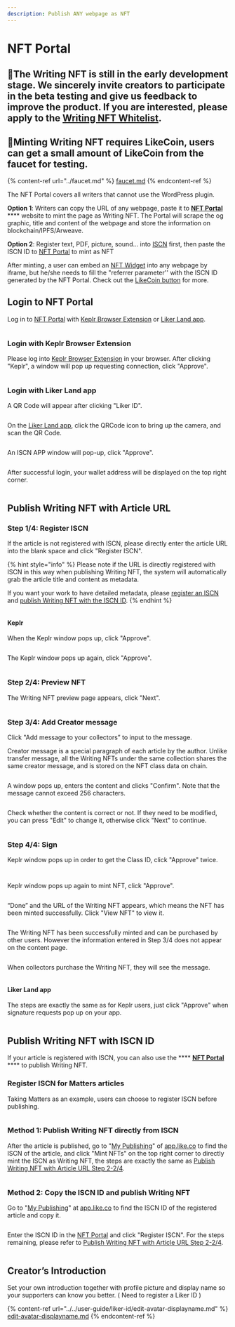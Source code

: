 ```yaml
---
description: Publish ANY webpage as NFT
---
```


# NFT Portal

## 📣The Writing NFT is still in the early development stage. We sincerely invite creators to participate in the beta testing and give us feedback to improve the product. If you are interested, please apply to the [Writing NFT Whitelist](https://docs.google.com/forms/u/1/d/e/1FAIpQLSdPkunbI-68k7dzDqNNDX0U8Lr6lg3R2Jsm-RPduUNQ9Om05Q/viewform?usp=send\_form).

## 📣Minting Writing NFT requires LikeCoin, users can get a small amount of LikeCoin from the faucet for testing.

{% content-ref url="../faucet.md" %}
[faucet.md](../faucet.md)
{% endcontent-ref %}



The NFT Portal covers all writers that cannot use the WordPress plugin.

**Option 1**: Writers can copy the URL of any webpage, paste it to [**NFT Portal**](https://app.like.co/nft/url) **** website to mint the page as Writing NFT. The Portal will scrape the og graphic, title and content of the webpage and store the information on blockchain/IPFS/Arweave.

**Option 2**: Register text, PDF, picture, sound... into [ISCN](../decentralized-publishing/app.like.co.md) first, then paste the ISCN ID to [NFT Portal](https://app.like.co/nft/url) to mint as NFT

After minting, a user can embed an [NFT Widget](collect-writing-nft/nft-widget.md) into any webpage by iframe, but he/she needs to fill the "referrer parameter'' with the ISCN ID generated by the NFT Portal. Check out the [LikeCoin button](../../user-guide/creator/) for more.

## Login to NFT Portal&#x20;

Log in to [NFT Portal](https://app.like.co/nft/url) with [Keplr Browser Extension](../wallet/keplr/) or [Liker Land app](../../user-guide/liker-land/download.md).

<figure><img src="../../.gitbook/assets/NFT Portal 1.png" alt=""><figcaption></figcaption></figure>

### Login with Keplr Browser Extension

Please log into [Keplr Browser Extension](../wallet/keplr/) in your browser. After clicking "Keplr", a window will pop up requesting connection, click "Approve".

<figure><img src="../../.gitbook/assets/Buy NFT 05.png" alt=""><figcaption></figcaption></figure>

### Login with Liker Land app

A QR Code will appear after clicking "Liker ID".

<figure><img src="../../.gitbook/assets/NFT Portal 1b.png" alt=""><figcaption></figcaption></figure>

On the [Liker Land app](../../user-guide/liker-land/download.md), click the QRCode icon to bring up the camera, and scan the QR Code.

<figure><img src="../../.gitbook/assets/NFT Portal 1c-en.png" alt=""><figcaption></figcaption></figure>

An ISCN APP window will pop-up, click "Approve".

<figure><img src="../../.gitbook/assets/NFT Portal 1d-en.png" alt=""><figcaption></figcaption></figure>

After successful login, your wallet address will be displayed on the top right corner.

<figure><img src="../../.gitbook/assets/NFT Portal 1e.png" alt=""><figcaption></figcaption></figure>

## Publish Writing NFT with Article URL

### Step 1/4: Register ISCN

If the article is not registered with ISCN, please directly enter the article URL into the blank space and click "Register ISCN".

{% hint style="info" %}
Please note if the URL is directly registered with ISCN in this way when publishing Writing NFT, the system will automatically grab the article title and content as metadata.

If you want your work to have detailed metadata, please [register an ISCN](../decentralized-publishing/app.like.co.md) and [publish Writing NFT with the ISCN ID](nft-portal.md#publish-writing-nft-with-iscn-id).
{% endhint %}

<figure><img src="../../.gitbook/assets/NFT Portal 2.png" alt=""><figcaption></figcaption></figure>

#### Keplr

When the Keplr window pops up, click "Approve".

<figure><img src="../../.gitbook/assets/NFT Portal 3.png" alt=""><figcaption></figcaption></figure>

The Keplr window pops up again, click "Approve".

<figure><img src="../../.gitbook/assets/NFT Portal 4.png" alt=""><figcaption></figcaption></figure>

### **Step 2/4: Preview NFT**

The Writing NFT preview page appears, click "Next".

<figure><img src="../../.gitbook/assets/NFT Portal 5.png" alt=""><figcaption></figcaption></figure>

### Step 3/4: Add Creator message

Click "Add message to your collectors” to input to the message.

Creator message is a special paragraph of each article by the author. Unlike transfer message, all the Writing NFTs under the same collection shares the same creator message, and is stored on the NFT class data on chain.

<figure><img src="../../.gitbook/assets/NFT Portal 6.png" alt=""><figcaption></figcaption></figure>

A window pops up, enters the content and clicks "Confirm". Note that the message cannot exceed 256 characters.

<figure><img src="../../.gitbook/assets/NFT Portal 7.png" alt=""><figcaption></figcaption></figure>

Check whether the content is correct or not. If they need to be modified, you can press "Edit" to change it, otherwise click "Next" to continue.

<figure><img src="../../.gitbook/assets/NFT Portal 8.png" alt=""><figcaption></figcaption></figure>

### Step 4/4: Sign

Keplr window pops up in order to get the Class ID, click "Approve" twice.

<figure><img src="../../.gitbook/assets/NFT Portal 9.png" alt=""><figcaption></figcaption></figure>

<figure><img src="../../.gitbook/assets/NFT Portal 10.png" alt=""><figcaption></figcaption></figure>

Keplr window pops up again to mint NFT, click "Approve".

<figure><img src="../../.gitbook/assets/NFT Portal 11.png" alt=""><figcaption></figcaption></figure>

“Done” and the URL of the Writing NFT appears, which means the NFT has been minted successfully. Click "View NFT" to view it.

<figure><img src="../../.gitbook/assets/NFT Portal 12.png" alt=""><figcaption></figcaption></figure>

The Writing NFT has been successfully minted and can be purchased by other users. However the information entered in Step 3/4 does not appear on the content page.

<figure><img src="../../.gitbook/assets/NFT Portal 13.png" alt=""><figcaption></figcaption></figure>

When collectors purchase the Writing NFT, they will see the message.

<figure><img src="../../.gitbook/assets/NFT Portal 14.png" alt=""><figcaption></figcaption></figure>

#### Liker Land app

The steps are exactly the same as for Keplr users, just click "Approve" when signature requests pop up on your app.

<figure><img src="../../.gitbook/assets/NFT Portal 3a-en.png" alt=""><figcaption></figcaption></figure>

## Publish Writing NFT with ISCN ID

If your article is registered with ISCN, you can also use the **** [**NFT Portal**](https://app.like.co/nft/url) **** to publish Writing NFT.

### Register ISCN for Matters articles

Taking Matters as an example, users can choose to register ISCN before publishing.

<figure><img src="../../.gitbook/assets/NFT Portal ISCN 1.png" alt=""><figcaption></figcaption></figure>

### Method 1: Publish Writing NFT directly from ISCN

After the article is published, go to "[My Publishing](https://app.like.co/works)" of [app.like.co](https://app.like.co/) to find the ISCN of the article, and click "Mint NFTs" on the top right corner to directly mint the ISCN as Writing NFT, the steps are exactly the same as [Publish Writing NFT with Article URL Step 2-2/4](nft-portal.md#publish-writing-nft-with-article-url).

<figure><img src="../../.gitbook/assets/NFT Portal ISCN 4.png" alt=""><figcaption></figcaption></figure>

### Method 2: Copy the ISCN ID and publish Writing NFT

Go to "[My Publishing](https://app.like.co/works)" at [app.like.co](https://app.like.co/) to find the ISCN ID of the registered article and copy it.

<figure><img src="../../.gitbook/assets/NFT Portal ISCN 2.png" alt=""><figcaption></figcaption></figure>

Enter the ISCN ID in the [NFT Portal](https://app.like.co/nft/url) and click "Register ISCN". For the steps remaining, please refer to [Publish Writing NFT with Article URL Step 2-2/4](nft-portal.md#publish-writing-nft-with-article-url).

<figure><img src="../../.gitbook/assets/NFT Portal ISCN 3.png" alt=""><figcaption></figcaption></figure>

## Creator’s Introduction

Set your own introduction together with profile picture and display name so your supporters can know you better. ( Need to register a Liker ID )

{% content-ref url="../../user-guide/liker-id/edit-avatar-displayname.md" %}
[edit-avatar-displayname.md](../../user-guide/liker-id/edit-avatar-displayname.md)
{% endcontent-ref %}
